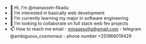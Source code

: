 - 👋 Hi, I’m @manasseh-fikadu
- 👀 I’m interested in basically web development 
- 🌱 I’m currently learning my major in software engineering 
- 💞️ I’m looking to collaborate on full stack web fev projects
- 📫 How to reach me email - minasesotlg@gmail.com
                           - telegram @ambiguous_cosmonaut
                           - phone number +251966019429

<!---
manasseh-fikadu/manasseh-fikadu is a ✨ special ✨ repository because its `README.md` (this file) appears on your GitHub profile.
You can click the Preview link to take a look at your changes.
--->
